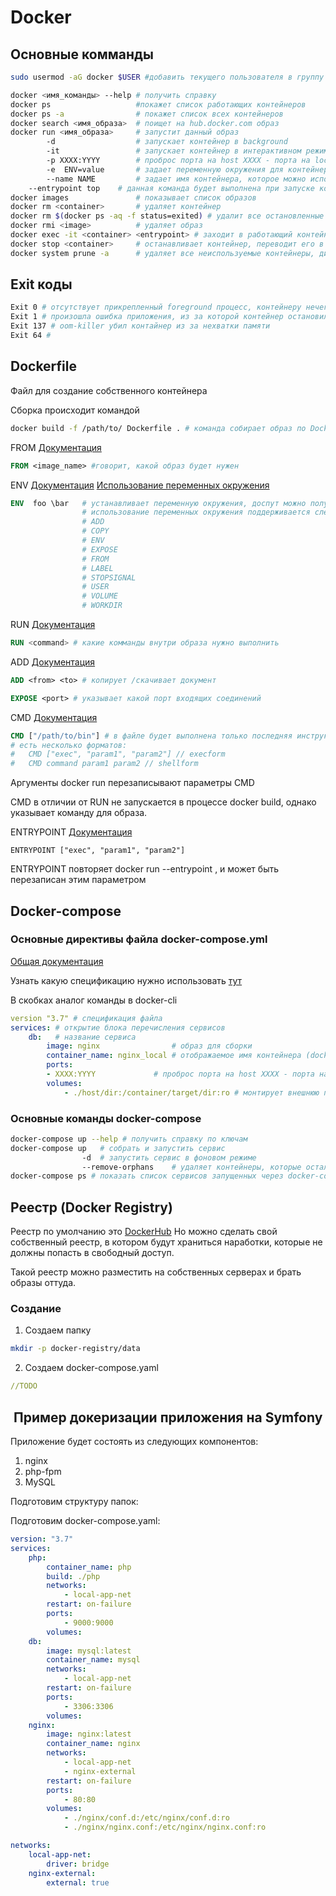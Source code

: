 # Docker

## Основные комманды

 ```bash
sudo usermod -aG docker $USER #добавить текущего пользователя в группу docker
 ```

```bash
docker <имя_команды> --help # получить справку
docker ps 					#покажет список работающих контейнеров
docker ps -a 				# покажет список всех контейнеров
docker search <имя_образа> 	# поищет на hub.docker.com образ
docker run <имя_образа> 	# запустит данный образ
		-d 					# запускает контейнер в background
		-it					# запускает контейнер в интерактивном режиме, но нужно указать ENTRYPOINT данного контейнера, например /bin/sh
		-p XXXX:YYYY		# проброс порта на host XXXX - порта на localhost YYYY - порт контейнера
		-e	ENV=value   	# задает переменную окружения для контейнера
		--name NAME			# задает имя контейнера, которое можно использовать вместо хэша
	--entrypoint top 	# данная команда будет выполнена при запуске контейнера
docker images 				# показывает список образов
docker rm <container>  		# удаляет контейнер
docker rm $(docker ps -aq -f status=exited) # удалит все остановленные контейнеры
docker rmi <image>			# удаляет образ
docker exec -it <container> <entrypoint> # заходит в работающий контейнер и запускает entrypoint
docker stop <container> 	# останавливает контейнер, переводит его в status=exited
docker system prune -a 		# удаляет все неиспользуемые контейнеры, директории, сети и образы
```

## Exit коды

```bash
Exit 0 # отсутствует прикрепленный foreground процесс, контейнеру нечего делать
Exit 1 # произошла ошибка приложения, из за которой контейнер остановился (нужно смотреть внутрь контейнера)
Exit 137 # oom-killer убил контайнер из за нехватки памяти
Exit 64 #
```



## Dockerfile

Файл для создание собственного контейнера

Сборка происходит командой

```bash
docker build -f /path/to/ Dockerfile . # команда собирает образ по Dockerfile из указанной директории 
```



FROM  [Документация](https://docs.docker.com/engine/reference/builder/#from)

```dockerfile
FROM <image_name> #говорит, какой образ будет нужен
```
ENV  [Документация](https://docs.docker.com/engine/reference/builder/#environment-replacement) [Использование переменных окружения](https://docs.docker.com/engine/reference/builder/#env)

```dockerfile
ENV  foo \bar	# устанавливает переменную окружения, доспут можно получить - ${foo},
				# использование переменных окружения поддерживается следующими инструкциями: 
                # ADD
                # COPY
                # ENV
                # EXPOSE
                # FROM
                # LABEL
                # STOPSIGNAL
                # USER
                # VOLUME
                # WORKDIR
```
RUN [Документация](https://docs.docker.com/engine/reference/builder/#run)
```dockerfile
RUN <command> # какие комманды внутри образа нужно выполнить
```

ADD [Документация](https://docs.docker.com/engine/reference/builder/#add)

 ```dockerfile
ADD <from> <to> # копирует /скачивает документ 
 ```
```dockerfile
EXPOSE <port> # указывает какой порт входящих соединений
```

CMD [Документация](#https://docs.docker.com/engine/reference/builder/#cmd)

```DOckerfile
CMD ["/path/to/bin"] # в файле будет выполнена только последняя инструкция CMD
# есть несколько форматов: 
#	CMD ["exec", "param1", "param2"] // execform
#	CMD command param1 param2 // shellform
```

Аргументы docker run перезаписывают параметры CMD

CMD  в отличии от RUN не запускается в процессе docker build, однако указывает команду для образа.

ENTRYPOINT [Документация](#https://docs.docker.com/engine/reference/builder/#entrypoint)

```docker
ENTRYPOINT ["exec", "param1", "param2"]
```

ENTRYPOINT повторяет docker run --entrypoint , и может быть перезаписан этим параметром

## Docker-compose

### Основные директивы файла docker-compose.yml

[Общая документация](https://docs.docker.com/compose/compose-file/#service-configuration-reference)

Узнать какую спецификацию нужно использовать [тут](https://docs.docker.com/compose/compose-file/)

В скобках аналог команды в docker-cli

```yaml
version "3.7" # спецификация файла
services: # открытие блока перечисления сервисов
	db:	  # название сервиса
		image: nginx				# образ для сборки
		container_name: nginx_local # отображаемое имя контейнера (docker run --name nginx_local)
		ports:
		- XXXX:YYYY				# проброс порта на host XXXX - порта на localhost YYYY - порт контейнера (docker run -p XXXX:YYYY)
		volumes:
			- ./host/dir:/container/target/dir:ro # монтирует внешнюю папку/файл и устанавливает режим :ro - read-only :rw - read-write
```



### Основные команды docker-compose

```bash
docker-compose up --help # получить справку по ключам
docker-compose up 	# собрать и запустить сервис
				-d 	# запустить сервис в фоновом режиме
				--remove-orphans	# удаляет контейнеры, которые остались, но не описаны в docker-compose.yml
docker-compose ps # показать список сервисов запущенных через docker-compose
```

## Реестр (Docker Registry)

Реестр по умолчанию это [DockerHub](https://hub.docker.com)
Но можно сделать свой собственный реестр, в котором будут храниться наработки, которые не должны попасть в свободный доступ.

Такой реестр можно разместить на собственных серверах и брать образы оттуда.

### Создание

1. Создаем папку 
```bash
mkdir -p docker-registry/data
```
2. Создаем docker-compose.yaml
```yaml
//TODO
```

##  Пример докеризации приложения на Symfony

Приложение будет состоять из следующих компонентов: 

1. nginx
2. php-fpm
3. MySQL

Подготовим структуру папок: 

Подготовим docker-compose.yaml:

```yml
version: "3.7"
services:
	php:
		container_name: php
		build: ./php
		networks:
			- local-app-net
		restart: on-failure
		ports:
			- 9000:9000
		volumes:
	db:
		image: mysql:latest
		container_name: mysql
		networks:
			- local-app-net
		restart: on-failure
		ports:
			- 3306:3306
		volumes:
	nginx:
		image: nginx:latest
		container_name: nginx
		networks:
			- local-app-net
			- nginx-external
		restart: on-failure
		ports:
			- 80:80
		volumes:
			- ./nginx/conf.d:/etc/nginx/conf.d:ro
			- ./nginx/nginx.conf:/etc/nginx/nginx.conf:ro

networks:
	local-app-net:
		driver: bridge
	nginx-external:
		external: true
```



